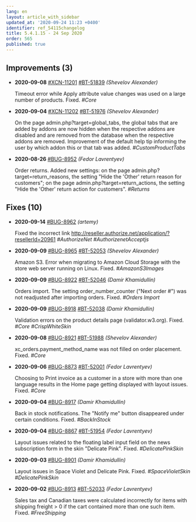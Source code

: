 ```yaml
---
lang: en
layout: article_with_sidebar
updated_at: '2020-09-24 11:23 +0400'
identifier: ref_54115changelog
title: 5.4.1.15 - 24 Sep 2020
order: 565
published: true
---
```

## Improvements (3)
* **2020-09-08** [#XCN-11201](https://xcn.myjetbrains.com/youtrack/issue/XCN-11201) [#BT-51839](https://bt.x-cart.com/view.php?id=51839) _(Shevelov Alexander)_

  Timeout error while Apply attribute value changes was used on a large number of products. Fixed. _#Core_

* **2020-09-04** [#XCN-11202](https://xcn.myjetbrains.com/youtrack/issue/XCN-11202) [#BT-51976](https://bt.x-cart.com/view.php?id=51976) _(Shevelov Alexander)_

  On the page admin.php?target=global_tabs, the global tabs that are added by addons are now hidden when the respective addons are disabled and are removed from the database when the respective addons are removed. Improvement of the default help tip informing the user by which addon this or that tab was added. _#CustomProductTabs_

* **2020-08-26** [#BUG-8952](https://xcn.myjetbrains.com/youtrack/issue/BUG-8952) _(Fedor Lavrentyev)_

  Order returns. Added new settings: on the page admin.php?target=return_reasons, the setting "Hide the 'Other' return reason for customers"; on the page admin.php?target=return_actions, the setting "Hide the 'Other' return action for customers". _#Returns_


## Fixes (10)
* **2020-09-14** [#BUG-8962](https://xcn.myjetbrains.com/youtrack/issue/BUG-8962) _(artemy)_

  Fixed the incorrect link  http://reseller.authorize.net/application/?resellerId=20961 _#AuthorizeNet #AuthorizenetAcceptjs_

* **2020-09-09** [#BUG-8965](https://xcn.myjetbrains.com/youtrack/issue/BUG-8965) [#BT-52053](https://bt.x-cart.com/view.php?id=52053) _(Shevelov Alexander)_

  Amazon S3. Error when migrating to Amazon Cloud Storage with the store web server running on Linux. Fixed. _#AmazonS3Images_

* **2020-09-09** [#BUG-8922](https://xcn.myjetbrains.com/youtrack/issue/BUG-8922) [#BT-52046](https://bt.x-cart.com/view.php?id=52046) _(Damir Khamidullin)_

  Orders import. The setting order_number_counter ("Next order #") was not readjusted after importing orders. Fixed. _#Orders Import_

* **2020-09-09** [#BUG-8918](https://xcn.myjetbrains.com/youtrack/issue/BUG-8918) [#BT-52038](https://bt.x-cart.com/view.php?id=52038) _(Damir Khamidullin)_

  Validation errors on the product details page (validator.w3.org). Fixed. _#Core #CrispWhiteSkin_

* **2020-09-08** [#BUG-8921](https://xcn.myjetbrains.com/youtrack/issue/BUG-8921) [#BT-51988](https://bt.x-cart.com/view.php?id=51988) _(Shevelov Alexander)_

  xc_orders.payment_method_name was not filled on order placement. Fixed. _#Core_

* **2020-09-06** [#BUG-8873](https://xcn.myjetbrains.com/youtrack/issue/BUG-8873) [#BT-52001](https://bt.x-cart.com/view.php?id=52001) _(Fedor Lavrentyev)_

  Choosing to Print invoice as a customer in a store with more than one language results in the Home page getting displayed with layout issues. Fixed. _#Core_

* **2020-09-04** [#BUG-8917](https://xcn.myjetbrains.com/youtrack/issue/BUG-8917) _(Damir Khamidullin)_

  Back in stock notifications. The "Notify me" button disappeared under certain conditions. Fixed. _#BackInStock_

* **2020-09-04** [#BUG-8867](https://xcn.myjetbrains.com/youtrack/issue/BUG-8867) [#BT-51954](https://bt.x-cart.com/view.php?id=51954) _(Fedor Lavrentyev)_

  Layout issues related to the floating label input field on the news subscription form in the skin "Delicate Pink". Fixed. _#DelicatePinkSkin_

* **2020-09-03** [#BUG-8901](https://xcn.myjetbrains.com/youtrack/issue/BUG-8901) _(Damir Khamidullin)_

  Layout issues in Space Violet and Delicate Pink. Fixed. _#SpaceVioletSkin #DelicatePinkSkin_

* **2020-09-02** [#BUG-8913](https://xcn.myjetbrains.com/youtrack/issue/BUG-8913) [#BT-52033](https://bt.x-cart.com/view.php?id=52033) _(Fedor Lavrentyev)_

  Sales tax and Canadian taxes were calculated incorrectly for items with shipping freight > 0 if the cart contained more than one such item. Fixed. _#FreeShipping_
